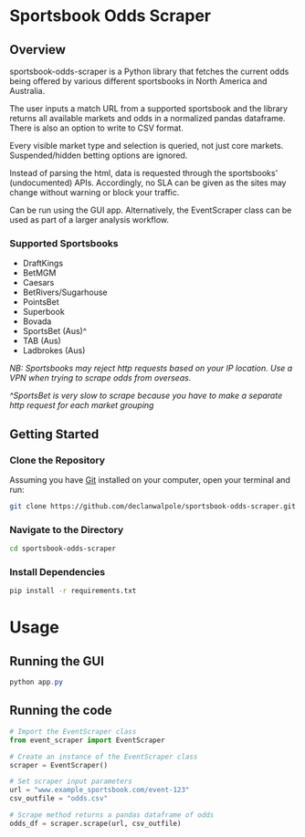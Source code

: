 # Sportsbook Odds Scraper

## Overview

sportsbook-odds-scraper is a Python library that fetches the current odds being offered by various different sportsbooks in North America and Australia.

The user inputs a match URL from a supported sportsbook and the library returns all available markets and odds in a normalized pandas dataframe. There is also an option to write to CSV format.

Every visible market type and selection is queried, not just core markets. Suspended/hidden betting options are ignored.

Instead of parsing the html, data is requested through the sportsbooks' (undocumented) APIs. Accordingly, no SLA can be given as the sites may change without warning or block your traffic.

Can be run using the GUI app. Alternatively, the EventScraper class can be used as part of a larger analysis workflow.

### Supported Sportsbooks

- DraftKings
- BetMGM
- Caesars
- BetRivers/Sugarhouse
- PointsBet
- Superbook
- Bovada
- SportsBet (Aus)^
- TAB (Aus)
- Ladbrokes (Aus)

_NB: Sportsbooks may reject http requests based on your IP location. Use a VPN when trying to scrape odds from overseas._

_^SportsBet is very slow to scrape because you have to make a separate http request for each market grouping_

## Getting Started

### Clone the Repository

Assuming you have [Git](https://git-scm.com/) installed on your computer, open your terminal and run:

```bash
git clone https://github.com/declanwalpole/sportsbook-odds-scraper.git
```

### Navigate to the Directory

```bash
cd sportsbook-odds-scraper
```

### Install Dependencies

```bash
pip install -r requirements.txt
```

# Usage

## Running the GUI

```powershell
python app.py
```

## Running the code

```python
# Import the EventScraper class
from event_scraper import EventScraper

# Create an instance of the EventScraper class
scraper = EventScraper()

# Set scraper input parameters
url = "www.example_sportsbook.com/event-123"
csv_outfile = "odds.csv"

# Scrape method returns a pandas dataframe of odds
odds_df = scraper.scrape(url, csv_outfile)
```
